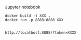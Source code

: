 Jupyter notebook

```
docker build -t XXX .
docker run -p 8888:8888 XXX


http://localhost:8888/?token=XXXX
```
